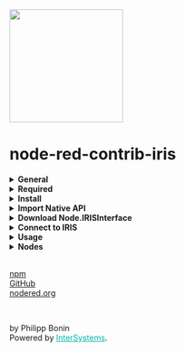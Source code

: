 
<img src="https://raw.githubusercontent.com/phil1436/node-red-contrib-iris/master/src/InterSystemsLogo.png" width = "200">
<h1>node-red-contrib-iris</h1>
<details>
    <summary><b>General</b></summary>
    <p>
       An interface for <a href = 'https://nodered.org/'>Node-RED</a> to <a href = 'https://www.intersystems.com/data-platform/'>InterSystems IRIS Data Platform</a>.
    </p>
</details>

<details>
    <summary><b>Required</b></summary>
    <p>
        <ul>
            <li><a href="https://docs.intersystems.com/irislatest/csp/docbook/DocBook.UI.Page.cls?KEY=PAGE_nodejs_native">Native API</a> installed in Node-RED.</li>
            <li><a href = "https://github.com/phil1436/node-red-iris/tree/master/ObjectScript">Node.IRISInterface</a> (v 1.2) class installed in Intersystems IRIS.</li>
        </ul>
    </p>
</details>

<details>
    <summary><b>Install</b></summary>
    <p>
       Either use the <i>Node-RED Menu - Manage Palette - Install</i>, or run the following command in your Node-RED user directory - typically <code>~/.node-red</code>

```shell
npm i node-red-contrib-iris
``` 
    
</p>
</details>

<details>
    <summary><b>Import Native API</b></summary>
    <p>
        In <code>~/.node-red/settings.js</code> add module in <code>functionGlobalContext</code>
        
<pre>
functionGlobalContext: {
    iris:require('C:/InterSystems/IRIS/dev/nodejs/intersystems-iris-native')
}
</pre>
</p>
</details>

<details>
    <summary><b>Download Node.IRISInterface</b></summary>
    <p>
        Go to <a href = 'https://raw.githubusercontent.com/phil1436/node-red-contrib-iris/master/ObjectScript/Node.IRISInterface.cls'>raw.githubusercontent</a>. Do a right click on page and choose <i>Save Page As...</i> . Import the class into Intersystems IRIS. When you only operate in one namespace, import the class into this namespace. When you have multiple namespaces you want to have access, map the class to namespace <b>%ALL</b>.
    </p>
</details>

<details>  
    <summary><b>Connect to IRIS</b></summary>
    <p>
        Set connection properties via the node properties. The Node will build a connection when you deploy and will hold that connection up until you redeploy or disconnect manually.
    </p>
        <img src = "https://raw.githubusercontent.com/phil1436/node-red-contrib-iris/master/src/NodeProps.png" width = "400">
    <p>
    You can set the default properties in <code>~/.node-red/node_modules/node-red-contrib-iris/ServerProperties.json</code>.
    </p>
</details>

<details>  
    <summary><b>Usage</b></summary>
    <p>
         The nodes are secure against SQL injection by parametrize the statements.
    </p>
    <p>
         Pass the SQL statement as a string in the <b>msg.data</b> field and the nodes will parameterize the statement itself.
    </p>
<pre>
msg.data = "SELECT * FROM NodeRed.Person WHERE Age >= 42 AND Name = 'Max' "
</pre>
Or parameterized statement:
<pre>
msg.data = { 
    "sql": "SELECT * FROM NodeRed.Person WHERE Age >= ? AND Name = ? ",
    "values": [42, "Max"]
}
</pre>
</details>

<details>
    <summary><b>Nodes</b></summary>
    <p>
        <ul>
            <li><b>IRIS</b>: A Node for executing DML statements such as SELECT, UPDATE, INSERT and DELETE and DDL statements such as CREATE, ALTER and DROP in Intersystems IRIS.</li>
            <li><b>IRIS_CREATE</b>: Creates a class in Intersystems IRIS.</li>
            <li><b>IRIS_DELETE_CLASS</b>: Deletes a class in Intersystems IRIS.</li>
            <li><b>IRIS_INSERT</b>: A Node for only SQL-INSERT-Statements. Can also generate the class, if it does not already exists, based on the statement.</li>
            <li><b>IRIS_OO</b>: Can insert a hierarchical JSON-Object.</li>
            <li><b>IRIS_CALL</b>: Call Intersystems IRIS classmethods.</li>
        </ul>
    </p>
    <img src = "https://raw.githubusercontent.com/phil1436/node-red-contrib-iris/master/src/NodesOverview.png" width = "200">

<p> See Node description for further informations.</p>
</details>


<p>
<br>
<a href= "https://www.npmjs.com/package/node-red-contrib-iris">npm</a><br>
<a href= "https://github.com/phil1436/node-red-contrib-iris">GitHub</a><br>
<a href= "https://flows.nodered.org/node/node-red-contrib-iris">nodered.org</a>
</p>
<br>
<p>by Philipp Bonin<br>Powered by <a href= "https://www.intersystems.com/" style="color: #00b4ae">InterSystems</a>.</p>